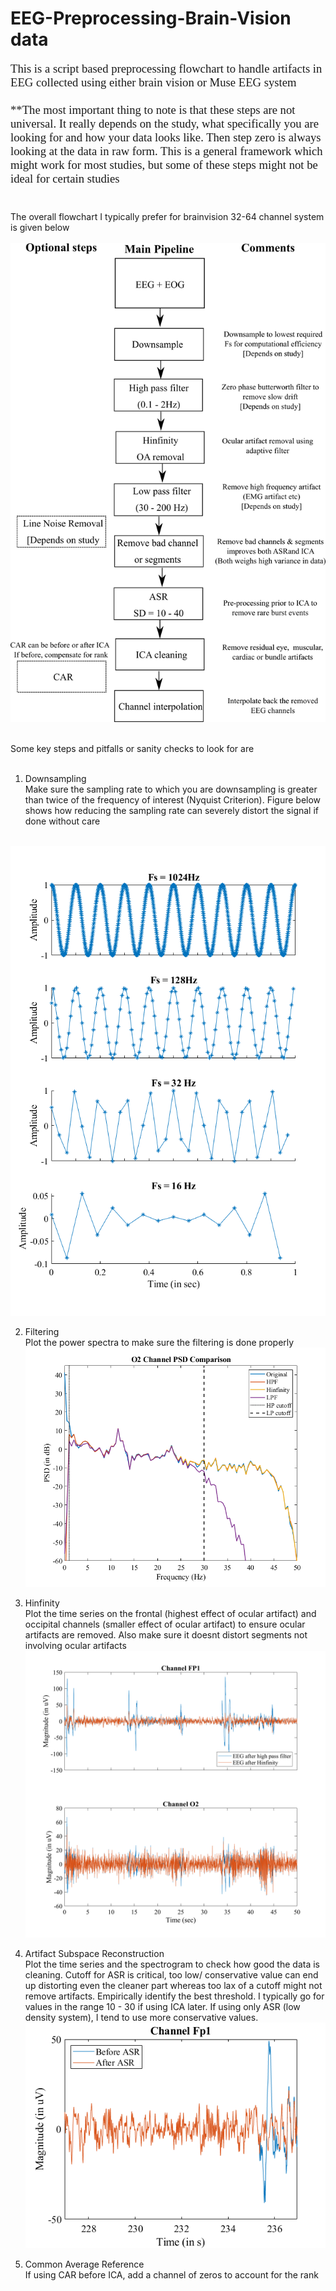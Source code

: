 # EEG-Preprocessing-Brain-Vision data
<p style="font-family: Garamond; font-size:14pt; font-style:normal">
This is a script based preprocessing flowchart to handle artifacts in EEG collected using either brain vision or Muse EEG system
<br/><br/>
 **The most important thing to note is that these steps are not universal. It really depends on the study, what specifically you are looking for and how your data looks like. Then step zero is always looking at the data in raw form. This is a general framework which might work for most studies, but some of these steps might not be ideal for certain studies
<br/><br/>
  
The overall flowchart I typically prefer for brainvision 32-64 channel system is given below <br/><br/><img src='/images/flowchart.png'> <br/><br/>


Some key steps and pitfalls or sanity checks to look for are<br/><br/>

1) Downsampling <br/>
Make sure the sampling rate to which you are downsampling is greater than twice of the frequency of interest (Nyquist Criterion). Figure below shows how reducing the sampling rate can severely distort the signal if done without care

<br/><img src='/images/downsample.png'>

2) Filtering <br/>
Plot the power spectra to make sure the filtering is done properly 
<br/><img src='/images/filter.png'><br/>

3) Hinfinity <br/>
Plot the time series on the frontal (highest effect of ocular artifact) and occipital channels (smaller effect of ocular artifact) to ensure ocular artifacts are removed. Also make sure it doesnt distort segments not involving ocular artifacts
<br/><img src='/images/hinfinity.png'><br/>


4) Artifact Subspace Reconstruction <br/>
Plot the time series and the spectrogram to check how good the data is cleaning. Cutoff for ASR is critical, too low/ conservative value can end up distorting even the cleaner part whereas too lax of a cutoff might not remove artifacts. Empirically identify the best threshold. I typically go for values in the range 10 - 30 if using ICA later. If using only ASR (low density system), I tend to use more conservative values. 
<br/><img src='/images/asr.png'><br/>


5) Common Average Reference <br/>
If using CAR before ICA, add a channel of zeros to account for the rank 

